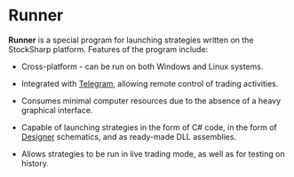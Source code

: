 # Runner

**Runner** is a special program for launching strategies written on the StockSharp platform. Features of the program include:

- Cross-platform - can be run on both Windows and Linux systems.

- Integrated with [Telegram](telegram_services.md), allowing remote control of trading activities.

- Consumes minimal computer resources due to the absence of a heavy graphical interface.

- Capable of launching strategies in the form of C# code, in the form of [Designer](designer.md) schematics, and as ready-made DLL assemblies.

- Allows strategies to be run in live trading mode, as well as for testing on history.